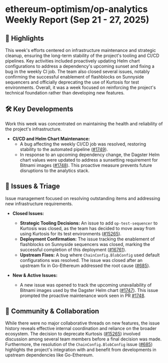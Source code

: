 # ethereum-optimism/op-analytics Weekly Report (Sep 21 - 27, 2025)

## 🚀 Highlights
This week's efforts centered on infrastructure maintenance and strategic cleanup, ensuring the long-term stability of the project's tooling and CI/CD pipelines. Key activities included proactively updating Helm chart configurations to address a dependency's upcoming sunset and fixing a bug in the weekly CI job. The team also closed several issues, notably confirming the successful enablement of flashblocks on Sunnyside sequencers and officially deprecating the use of Kurtosis for test environments. Overall, it was a week focused on reinforcing the project's technical foundation rather than developing new features.

## 🛠️ Key Developments
Work this week was concentrated on maintaining the health and reliability of the project's infrastructure.

- **CI/CD and Helm Chart Maintenance:**
  - A bug affecting the weekly CI/CD job was resolved, restoring stability to the automated pipeline ([#1749](https://github.com/ethereum-optimism/op-analytics/pull/1749)).
  - In response to an upcoming dependency change, the Dagster Helm chart values were updated to address a sunsetting requirement for Bitnami images ([#1748](https://github.com/ethereum-optimism/op-analytics/pull/1748)). This proactive measure prevents future disruptions to the analytics stack.

## 🐛 Issues & Triage
Issue management focused on resolving outstanding items and addressing new infrastructure requirements.

- **Closed Issues:**
  - **Strategic Tooling Decisions:** An issue to add `op-test-sequencer` to Kurtosis was closed, as the team has decided to move away from using Kurtosis for its test environments ([#15265](https://github.com/ethereum-optimism/op-analytics/issues/15265)).
  - **Deployment Confirmation:** The issue tracking the enablement of flashblocks on Sunnyside sequencers was closed, marking the successful completion of this deployment ([#16761](https://github.com/ethereum-optimism/op-analytics/issues/16761)).
  - **Upstream Fixes:** A bug where `ChainConfig.BlobConfig` used default configurations was resolved. The issue was closed after an upstream fix in Go-Ethereum addressed the root cause ([#685](https://github.com/ethereum-optimism/op-analytics/issues/685)).

- **New & Active Issues:**
  - A new issue was opened to track the upcoming unavailability of Bitnami images used by the Dagster Helm chart ([#1747](https://github.com/ethereum-optimism/op-analytics/issues/1747)). This issue prompted the proactive maintenance work seen in PR [#1748](https://github.com/ethereum-optimism/op-analytics/pull/1748).

## 💬 Community & Collaboration
While there were no major collaborative threads on new features, the issue history reveals effective internal coordination and reliance on the broader ecosystem. The decision to deprecate Kurtosis ([#15265](https://github.com/ethereum-optimism/op-analytics/issues/15265)) involved discussion among several team members before a final decision was made. Furthermore, the resolution of the `ChainConfig.BlobConfig` issue ([#685](https://github.com/ethereum-optimism/op-analytics/issues/685)) highlights the project's integration with and benefit from developments in upstream dependencies like Go-Ethereum.